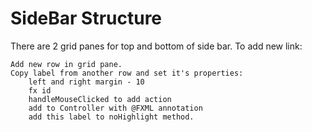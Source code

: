 # SideBar Structure
There are 2 grid panes for top and bottom of side bar.
To add new link:

    Add new row in grid pane.
    Copy label from another row and set it's properties:
        left and right margin - 10
        fx id 
        handleMouseClicked to add action
        add to Controller with @FXML annotation
        add this label to noHighlight method.    
